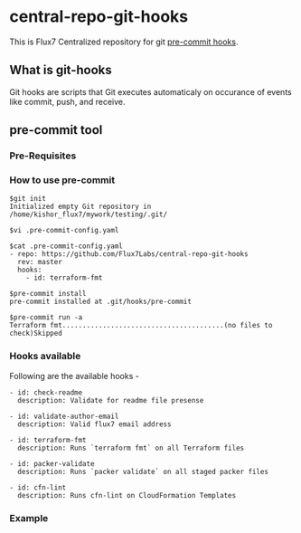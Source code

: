 # central-repo-git-hooks
This is Flux7 Centralized repository for git [pre-commit hooks](https://pre-commit.com/#intro).

## What is git-hooks
Git hooks are scripts that Git executes automaticaly on occurance of events like commit, push, and receive.

## pre-commit tool

### Pre-Requisites
### How to use pre-commit

```
$git init
Initialized empty Git repository in /home/kishor_flux7/mywork/testing/.git/

$vi .pre-commit-config.yaml

$cat .pre-commit-config.yaml
- repo: https://github.com/Flux7Labs/central-repo-git-hooks
  rev: master
  hooks:
    - id: terraform-fmt

$pre-commit install
pre-commit installed at .git/hooks/pre-commit

$pre-commit run -a
Terraform fmt........................................(no files to check)Skipped

```

### Hooks available
Following are the available hooks -
```
- id: check-readme
  description: Validate for readme file presense
  
- id: validate-author-email
  description: Valid flux7 email address
  
- id: terraform-fmt
  description: Runs `terraform fmt` on all Terraform files
  
- id: packer-validate
  description: Runs `packer validate` on all staged packer files
  
- id: cfn-lint
  description: Runs cfn-lint on CloudFormation Templates
```
### Example
